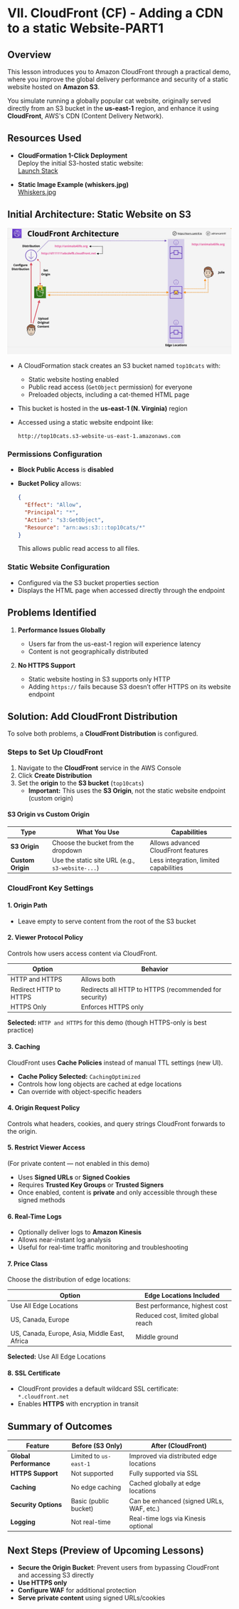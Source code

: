 # VII. CloudFront (CF) - Adding a CDN to a static Website-PART1

## Overview

This lesson introduces you to Amazon CloudFront through a practical demo, where you improve the global delivery performance and security of a static website hosted on **Amazon S3**.

You simulate running a globally popular cat website, originally served directly from an S3 bucket in the **us-east-1** region, and enhance it using **CloudFront**, AWS's CDN (Content Delivery Network).

## Resources Used

- **CloudFormation 1-Click Deployment**  
  Deploy the initial S3-hosted static website:  
  [Launch Stack](https://console.aws.amazon.com/cloudformation/home?region=us-east-1#/stacks/create/review?templateURL=https://learn-cantrill-labs.s3.amazonaws.com/awscoursedemos/0026-aws-associate-cdn-cloudfront-and-s3/top10catsbucket.yaml&stackName=CFANDS3)

- **Static Image Example (whiskers.jpg)**  
  [Whiskers.jpg](https://learn-cantrill-labs.s3.amazonaws.com/awscoursedemos/0026-aws-associate-cdn-cloudfront-and-s3/whiskers.jpg)

## Initial Architecture: Static Website on S3

![alt text](./Images/image-6.png)

- A CloudFormation stack creates an S3 bucket named `top10cats` with:
  - Static website hosting enabled
  - Public read access (`GetObject` permission) for everyone
  - Preloaded objects, including a cat-themed HTML page
- This bucket is hosted in the **us-east-1 (N. Virginia)** region
- Accessed using a static website endpoint like:

  ```
  http://top10cats.s3-website-us-east-1.amazonaws.com
  ```

### Permissions Configuration

- **Block Public Access** is **disabled**
- **Bucket Policy** allows:

  ```json
  {
    "Effect": "Allow",
    "Principal": "*",
    "Action": "s3:GetObject",
    "Resource": "arn:aws:s3:::top10cats/*"
  }
  ```

  This allows public read access to all files.

### Static Website Configuration

- Configured via the S3 bucket properties section
- Displays the HTML page when accessed directly through the endpoint

## Problems Identified

1. **Performance Issues Globally**

   - Users far from the us-east-1 region will experience latency
   - Content is not geographically distributed

2. **No HTTPS Support**
   - Static website hosting in S3 supports only HTTP
   - Adding `https://` fails because S3 doesn’t offer HTTPS on its website endpoint

## Solution: Add CloudFront Distribution

To solve both problems, a **CloudFront Distribution** is configured.

### Steps to Set Up CloudFront

1. Navigate to the **CloudFront** service in the AWS Console
2. Click **Create Distribution**
3. Set the **origin** to the **S3 bucket** (`top10cats`)
   - **Important:** This uses the **S3 Origin**, not the static website endpoint (custom origin)

#### S3 Origin vs Custom Origin

| Type              | What You Use                                     | Capabilities                           |
| ----------------- | ------------------------------------------------ | -------------------------------------- |
| **S3 Origin**     | Choose the bucket from the dropdown              | Allows advanced CloudFront features    |
| **Custom Origin** | Use the static site URL (e.g., `s3-website-...`) | Less integration, limited capabilities |

### CloudFront Key Settings

#### 1. **Origin Path**

- Leave empty to serve content from the root of the S3 bucket

#### 2. **Viewer Protocol Policy**

Controls how users access content via CloudFront.

| Option                 | Behavior                                               |
| ---------------------- | ------------------------------------------------------ |
| HTTP and HTTPS         | Allows both                                            |
| Redirect HTTP to HTTPS | Redirects all HTTP to HTTPS (recommended for security) |
| HTTPS Only             | Enforces HTTPS only                                    |

**Selected:** `HTTP and HTTPS` for this demo (though HTTPS-only is best practice)

#### 3. **Caching**

CloudFront uses **Cache Policies** instead of manual TTL settings (new UI).

- **Cache Policy Selected:** `CachingOptimized`
- Controls how long objects are cached at edge locations
- Can override with object-specific headers

#### 4. **Origin Request Policy**

Controls what headers, cookies, and query strings CloudFront forwards to the origin.

#### 5. **Restrict Viewer Access**

(For private content — not enabled in this demo)

- Uses **Signed URLs** or **Signed Cookies**
- Requires **Trusted Key Groups** or **Trusted Signers**
- Once enabled, content is **private** and only accessible through these signed methods

#### 6. **Real-Time Logs**

- Optionally deliver logs to **Amazon Kinesis**
- Allows near-instant log analysis
- Useful for real-time traffic monitoring and troubleshooting

#### 7. **Price Class**

Choose the distribution of edge locations:

| Option                                        | Edge Locations Included            |
| --------------------------------------------- | ---------------------------------- |
| Use All Edge Locations                        | Best performance, highest cost     |
| US, Canada, Europe                            | Reduced cost, limited global reach |
| US, Canada, Europe, Asia, Middle East, Africa | Middle ground                      |

**Selected:** Use All Edge Locations

#### 8. **SSL Certificate**

- CloudFront provides a default wildcard SSL certificate:  
  `*.cloudfront.net`
- Enables **HTTPS** with encryption in transit

## Summary of Outcomes

| Feature                | Before (S3 Only)       | After (CloudFront)                       |
| ---------------------- | ---------------------- | ---------------------------------------- |
| **Global Performance** | Limited to `us-east-1` | Improved via distributed edge locations  |
| **HTTPS Support**      | Not supported          | Fully supported via SSL                  |
| **Caching**            | No edge caching        | Cached globally at edge locations        |
| **Security Options**   | Basic (public bucket)  | Can be enhanced (signed URLs, WAF, etc.) |
| **Logging**            | Not real-time          | Real-time logs via Kinesis optional      |

## Next Steps (Preview of Upcoming Lessons)

- **Secure the Origin Bucket**: Prevent users from bypassing CloudFront and accessing S3 directly
- **Use HTTPS only**
- **Configure WAF** for additional protection
- **Serve private content** using signed URLs/cookies
